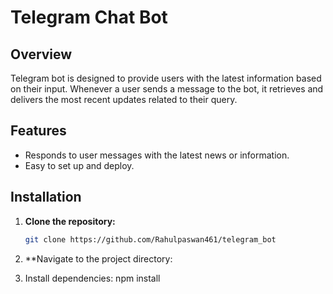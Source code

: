 # Telegram Chat Bot

## Overview
 Telegram bot is  designed to provide users with the latest information based on their input. Whenever a user sends a message to the bot, it retrieves and delivers the most recent updates related to their query.

 ## Features

- Responds to user messages with the latest news or information.
- Easy to set up and deploy.

## Installation

1. **Clone the repository:**

   ```bash
   git clone https://github.com/Rahulpaswan461/telegram_bot

2. **Navigate to the project directory:
3. Install dependencies:
    npm install
